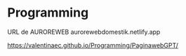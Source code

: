 # Programming

URL de AUROREWEB aurorewebdomestik.netlify.app

https://valentinaec.github.io/Programming/PaginawebGPT/
